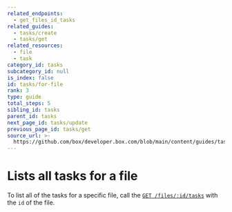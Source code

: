 ```yaml
---
related_endpoints:
  - get_files_id_tasks
related_guides:
  - tasks/create
  - tasks/get
related_resources:
  - file
  - task
category_id: tasks
subcategory_id: null
is_index: false
id: tasks/for-file
rank: 3
type: guide
total_steps: 5
sibling_id: tasks
parent_id: tasks
next_page_id: tasks/update
previous_page_id: tasks/get
source_url: >-
  https://github.com/box/developer.box.com/blob/main/content/guides/tasks/3-for-file.md
---
```

# Lists all tasks for a file

To list all of the tasks for a specific file, call the
[`GET /files/:id/tasks`](e://get_files_id_tasks) with the `id` of the file.

<Samples id='get_files_id_tasks' >

</Samples>
